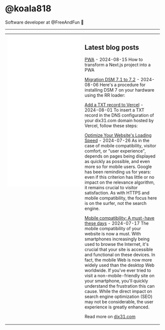 # @koala818

Software developer at @FreeAndFun 👋

---

<table>
<tr>
<td valign="top" width="50%">
<img src="github-metrics.svg" alt="Metric" />
</td>
<td valign="top" width="50%">

## Latest blog posts


<!-- blog start -->
[PWA](https://dix31.com/en/blog/pwa-pwa) - 2024-08-15
How to transform a Next.js project into a PWA

[Migration DSM 7.1 to 7.2](https://dix31.com/en/blog/migration-dsm-7-1-to-7-2-migrer-dsm-7-1-to-7-2) - 2024-08-06
Here's a procedure for installing DSM 7 on your hardware using the RR loader:

[Add a TXT record to Vercel](https://dix31.com/en/blog/add-a-txt-record-to-vercel-ajouter-un-enregistrement-txt-sur-vercel) - 2024-08-01
To insert a TXT record in the DNS configuration of your dix31.com domain hosted by Vercel, follow these steps:

[Optimize Your Website's Loading Speed](https://dix31.com/en/blog/optimiser-la-vitesse-de-chargement-de-votre-site-web) - 2024-07-26
As in the case of mobile compatibility, visitor comfort, or “user experience”, depends on pages being displayed as quickly as possible, and even more so for mobile users. Google has been reminding us for years: even if this criterion has little or no impact on the relevance algorithm, it remains crucial to visitor satisfaction. As with HTTPS and mobile compatibility, the focus here is on the surfer, not the search engine.

[Mobile compatibility: A must-have these days](https://dix31.com/en/blog/la-compatibilite-mobile-un-element-indispensable-de-nos-jours) - 2024-07-17
The mobile compatibility of your website is now a must. With smartphones increasingly being used to browse the Internet, it's crucial that your site is accessible and functional on these devices. In fact, the mobile Web is now more widely used than the desktop Web worldwide. If you've ever tried to visit a non-mobile-friendly site on your smartphone, you'll quickly understand the frustration this can cause. While the direct impact on search engine optimization (SEO) may not be considerable, the user experience is greatly enhanced.
<!-- blog end -->

Read more on [dix31.com](https://dix31.com/blog)

</td>
</tr>
</table>
